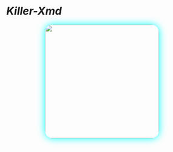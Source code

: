 # _Killer-Xmd_
<div align="center">
  <img src="https://files.catbox.moe/ggnnes.jpg" width="300" style="border-radius: 20px; box-shadow: 0 0 20px #00ffff;"/>
</div>
